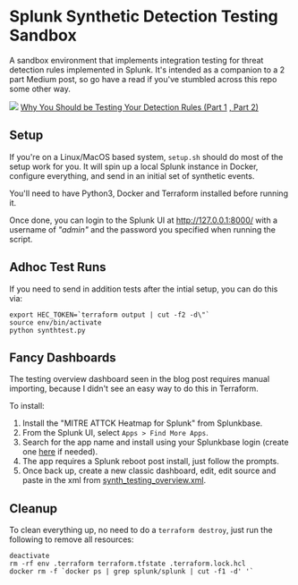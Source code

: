 # Splunk Synthetic Detection Testing Sandbox

A sandbox environment that implements integration testing for threat detection rules implemented in Splunk. It's intended as a companion to a 2 part Medium post, so go have a read if you've stumbled across this repo some other way.

<img src="https://img.shields.io/badge/Medium-12100E?style=for-the-badge&logo=medium&logoColor=white" /> [Why You Should be Testing Your Detection Rules (Part 1](https://v22bis.medium.com/why-you-should-be-testing-your-detection-rules-part-1-ab6f74fc5116)
[, Part 2)](https://v22bis.medium.com/why-you-should-be-testing-your-detection-rules-part-2-0c485b55bc82)

## Setup

If you're on a Linux/MacOS based system, `setup.sh` should do most of the setup work for you. It will spin up a local Splunk instance in Docker, configure everything, and send in an initial set of synthetic events.

You'll need to have Python3, Docker and Terraform installed before running it.

Once done, you can login to the Splunk UI at http://127.0.0.1:8000/ with a username of *"admin"* and the password you specified when running the script.

## Adhoc Test Runs

If you need to send in addition tests after the intial setup, you can do this via:

```
export HEC_TOKEN=`terraform output | cut -f2 -d\"`
source env/bin/activate
python synthtest.py
```

## Fancy Dashboards

The testing overview dashboard seen in the blog post requires manual importing, because I didn't see an easy way to do this in Terraform.

To install:
1. Install the "MITRE ATTCK Heatmap for Splunk" from Splunkbase.
2. From the Splunk UI, select `Apps > Find More Apps`.
3. Search for the app name and install using your Splunkbase login (create one [here](https://idp.login.splunk.com/signin/register) if needed).
4. The app requires a Splunk reboot post install, just follow the prompts.
5. Once back up, create a new classic dashboard, edit, edit source and paste in the xml from [synth_testing_overview.xml](dashboards/synth_testing_overview.xml).

## Cleanup

To clean everything up, no need to do a `terraform destroy`, just run the following to remove all resources:

```
deactivate
rm -rf env .terraform terraform.tfstate .terraform.lock.hcl
docker rm -f `docker ps | grep splunk/splunk | cut -f1 -d' '`
```
